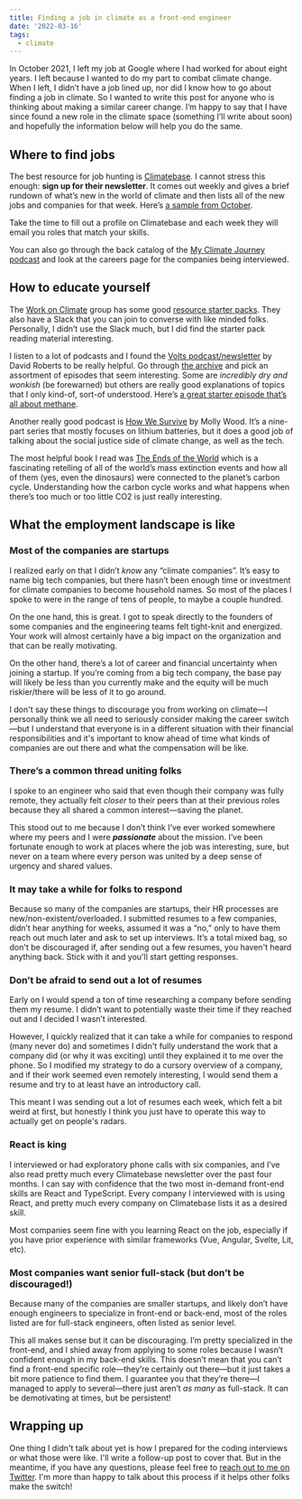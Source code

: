```yaml
---
title: Finding a job in climate as a front-end engineer
date: '2022-03-16'
tags:
  - climate
---
```


In October 2021, I left my job at Google where I had worked for about eight years. I left because I wanted to do my part to combat climate change. When I left, I didn’t have a job lined up, nor did I know how to go about finding a job in climate. So I wanted to write this post for anyone who is thinking about making a similar career change. I’m happy to say that I have since found a new role in the climate space (something I’ll write about soon) and hopefully the information below will help you do the same.

## Where to find jobs

The best resource for job hunting is [Climatebase](https://climatebase.org/). I cannot stress this enough: **sign up for their newsletter**. It comes out weekly and gives a brief rundown of what’s new in the world of climate and then lists all of the new jobs and companies for that week. Here’s [a sample from October](https://preview.mailerlite.com/k6w5m4).

Take the time to fill out a profile on Climatebase and each week they will email you roles that match your skills.

You can also go through the back catalog of the [My Climate Journey podcast](https://www.mcjcollective.com/media/podcast) and look at the careers page for the companies being interviewed.

## How to educate yourself

The [Work on Climate](http://workonclimate.org/) group has some good [resource starter packs](http://workonclimate.org/resources/). They also have a Slack that you can join to converse with like minded folks. Personally, I didn’t use the Slack much, but I did find the starter pack reading material interesting.

I listen to a lot of podcasts and I found the [Volts podcast/newsletter](https://www.volts.wtf/) by David Roberts to be really helpful. Go through [the archive](https://www.volts.wtf/archive?sort=new) and pick an assortment of episodes that seem interesting. Some are _incredibly dry and wonkish_ (be forewarned) but others are really good explanations of topics that I only kind-of, sort-of understood. Here’s [a great starter episode that’s all about methane](https://www.volts.wtf/p/volts-podcast-all-about-methane-with?s=r).

Another really good podcast is [How We Survive](https://podcasts.apple.com/us/podcast/how-we-survive/id1586892518) by Molly Wood. It’s a nine-part series that mostly focuses on lithium batteries, but it does a good job of talking about the social justice side of climate change, as well as the tech.

The most helpful book I read was [The Ends of the World](https://www.goodreads.com/book/show/32075449-the-ends-of-the-world) which is a fascinating retelling of all of the world’s mass extinction events and how all of them (yes, even the dinosaurs) were connected to the planet’s carbon cycle. Understanding how the carbon cycle works and what happens when there’s too much or too little CO2 is just really interesting.

## What the employment landscape is like

### Most of the companies are startups

I realized early on that I didn’t _know_ any “climate companies”. It’s easy to name big tech companies, but there hasn’t been enough time or investment for climate companies to become household names. So most of the places I spoke to were in the range of tens of people, to maybe a couple hundred.

On the one hand, this is great. I got to speak directly to the founders of some companies and the engineering teams felt tight-knit and energized. Your work will almost certainly have a big impact on the organization and that can be really motivating.

On the other hand, there’s a lot of career and financial uncertainty when joining a startup. If you’re coming from a big tech company, the base pay will likely be less than you currently make and the equity will be much riskier/there will be less of it to go around.

I don't say these things to discourage you from working on climate—I personally think we all need to seriously consider making the career switch—but I understand that everyone is in a different situation with their financial responsibilities and it's important to know ahead of time what kinds of companies are out there and what the compensation will be like.

### There’s a common thread uniting folks

I spoke to an engineer who said that even though their company was fully remote, they actually felt _closer_ to their peers than at their previous roles because they all shared a common interest—saving the planet.

This stood out to me because I don’t think I’ve ever worked somewhere where my peers and I were **_passionate_** about the mission. I’ve been fortunate enough to work at places where the job was interesting, sure, but never on a team where every person was united by a deep sense of urgency and shared values.

### It may take a while for folks to respond

Because so many of the companies are startups, their HR processes are new/non-existent/overloaded. I submitted resumes to a few companies, didn’t hear anything for weeks, assumed it was a “no,” only to have them reach out much later and ask to set up interviews. It’s a total mixed bag, so don't be discouraged if, after sending out a few resumes, you haven't heard anything back. Stick with it and you'll start getting responses.

### Don’t be afraid to send out a lot of resumes

Early on I would spend a ton of time researching a company before sending them my resume. I didn’t want to potentially waste their time if they reached out and I decided I wasn’t interested.

However, I quickly realized that it can take a while for companies to respond (many never do) and sometimes I didn't fully understand the work that a company did (or why it was exciting) until they explained it to me over the phone. So I modified my strategy to do a cursory overview of a company, and if their work seemed even remotely interesting, I would send them a resume and try to at least have an introductory call.

This meant I was sending out a lot of resumes each week, which felt a bit weird at first, but honestly I think you just have to operate this way to actually get on people's radars.

### React is king

I interviewed or had exploratory phone calls with six companies, and I’ve also read pretty much every Climatebase newsletter over the past four months. I can say with confidence that the two most in-demand front-end skills are React and TypeScript. Every company I interviewed with is using React, and pretty much every company on Climatebase lists it as a desired skill.

Most companies seem fine with you learning React on the job, especially if you have prior experience with similar frameworks (Vue, Angular, Svelte, Lit, etc).

### Most companies want senior full-stack (but don’t be discouraged!)

Because many of the companies are smaller startups, and likely don’t have enough engineers to specialize in front-end or back-end, most of the roles listed are for full-stack engineers, often listed as senior level.

This all makes sense but it can be discouraging. I’m pretty specialized in the front-end, and I shied away from applying to some roles because I wasn’t confident enough in my back-end skills. This doesn’t mean that you can’t find a front-end specific role—they’re certainly out there—but it just takes a bit more patience to find them. I guarantee you that they’re there—I managed to apply to several—there just aren’t _as many_ as full-stack. It can be demotivating at times, but be persistent!

## Wrapping up

One thing I didn't talk about yet is how I prepared for the coding interviews or what those were like. I'll write a follow-up post to cover that. But in the meantime, if you have any questions, please feel free to [reach out to me on Twitter](https://twitter.com/rob_dodson). I'm more than happy to talk about this process if it helps other folks make the switch!
